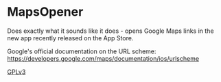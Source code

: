 # MapsOpener
Does exactly what it sounds like it does - opens Google Maps links in the new app recently released on the App Store.

Google's official documentation on the URL scheme: https://developers.google.com/maps/documentation/ios/urlscheme

[GPLv3](http://hbang.ws/s/gpl)
